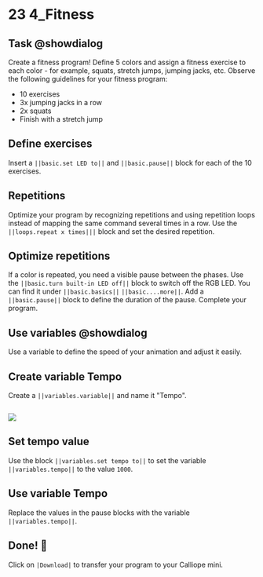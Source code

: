 # 23 4_Fitness


## Task @showdialog
Create a fitness program! Define 5 colors and assign a fitness exercise to each color - for example, squats, stretch jumps, jumping jacks, etc.
Observe the following guidelines for your fitness program:
- 10 exercises
- 3x jumping jacks in a row
- 2x squats
- Finish with a stretch jump

## Define exercises
Insert a ``||basic.set LED to||`` and ``||basic.pause||`` block for each of the 10 exercises.

## Repetitions
Optimize your program by recognizing repetitions and using repetition loops instead of mapping the same command several times in a row.
Use the ``||loops.repeat x times|||`` block and set the desired repetition.

## Optimize repetitions
If a color is repeated, you need a visible pause between the phases.
Use the ``||basic.turn built-in LED off||`` block to switch off the RGB LED.
You can find it under ``||basic.basics||`` ``||basic....more||``.
Add a ``||basic.pause||`` block to define the duration of the pause.
Complete your program.

## Use variables @showdialog
Use a variable to define the speed of your animation and adjust it easily.

## Create variable Tempo
Create a ``||variables.variable||`` and name it "Tempo".

```
```
![](https://calliope.cc/tutorials/variable_neu.png)

## Set tempo value
Use the block ``||variables.set tempo to||`` to set the variable ``||variables.tempo||`` to the value `1000`.

## Use variable Tempo
Replace the values in the pause blocks with the variable ``||variables.tempo||``.

## Done! 🎉
Click on ``|Download|`` to transfer your program to your Calliope mini.



















